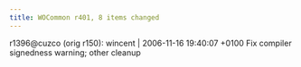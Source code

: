 ```yaml
---
title: WOCommon r401, 8 items changed
---
```


r1396@cuzco (orig r150): wincent | 2006-11-16 19:40:07 +0100 Fix compiler signedness warning; other cleanup
